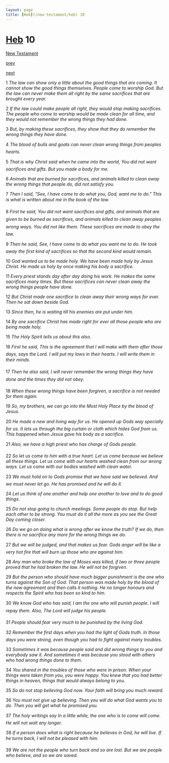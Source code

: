 ```yaml
---
layout: page
title: [Heb](/new-testament/heb) 10
---
```


# [Heb](/new-testament/heb) 10

[New Testament](/new-testament)


[prev](/new-testament/heb/heb-9.html)


[next](/new-testament/heb/heb-11.html)

1 _The law can show only a little about the good things that are coming. It cannot show the good things themselves. People come to worship God. But the law can never make them all right by the same sacrifices that are brought every year._

2 _If the law could make people all right, they would stop making sacrifices. The people who come to worship would be made clean for all time, and they would not remember the wrong things they had done._

3 _But, by making these sacrifices, they show that they do remember the wrong things they have done._

4 _The blood of bulls and goats can never clean wrong things from peoples hearts._

5 _That is why Christ said when he came into the world, You did not want sacrifices and gifts. But you made a body for me._

6 _Animals that are burned for sacrifices, and animals killed to clean away the wrong things that people do, did not satisfy you._

7 _Then I said, "See, I have come to do what you, God, want me to do." This is what is written about me in the book of the law._

8 _First he said, You did not want sacrifices and gifts, and animals that are given to be burned as sacrifices, and animals killed to clean away peoples wrong ways. You did not like them. These sacrifices are made to obey the law._

9 _Then he said, See, I have come to do what you want me to do. He took away the first kind of sacrifices so that the second kind would remain._

10 _God wanted us to be made holy. We have been made holy by Jesus Christ. He made us holy by once making his body a sacrifice._

11 _Every priest stands day after day doing his work. He makes the same sacrifices many times. But these sacrifices can never clean away the wrong things people have done._

12 _But Christ made one sacrifice to clean away their wrong ways for ever. Then he sat down beside God._

13 _Since then, he is waiting till his enemies are put under him._

14 _By one sacrifice Christ has made right for ever all those people who are being made holy._

15 _The Holy Spirit tells us about this also._

16 _First he said, This is the agreement that I will make with them after those days, says the Lord. I will put my laws in their hearts. I will write them in their minds._

17 _Then he also said, I will never remember the wrong things they have done and the times they did not obey._

18 _When these wrong things have been forgiven, a sacrifice is not needed for them again._

19 _So, my brothers, we can go into the Most Holy Place by the blood of Jesus._

20 _He made a new and living way for us. He opened up Gods way specially for us. It lets us through the big curtain or cloth which hides God from us. This happened when Jesus gave his body as a sacrifice._

21 _Also, we have a high priest who has charge of Gods people._

22 _So let us come to him with a true heart. Let us come because we believe all these things.  Let us come with our hearts washed clean from our wrong ways. Let us come with our bodies washed with clean water._

23 _We must hold on to Gods promise that we have said we believed. And we must never let go. He has promised and he will do it._

24 _Let us think of one another and help one another to love and to do good things._

25 _Do not stop going to church meetings. Some people do stop. But help each other to be strong. You must do it all the more as you see the Great Day coming closer._

26 _Do we go on doing what is wrong after we know the truth? If we do, then there is no sacrifice any more for the wrong things we do._

27 _But we will be judged, and that makes us fear. Gods anger will be like a very hot fire that will burn up those who are against him._

28 _Any man who broke the law of Moses was killed, if two or three people proved that he had broken the law. He will not be forgiven._

29 _But the person who should have much bigger punishment is the one who turns against the Son of God. That person was made holy by the blood of the new agreement and then calls it nothing. He no longer honours and respects the Spirit who has been so kind to him._

30 _We know God who has said, I am the one who will punish people. I will repay them.  Also, The Lord will judge his people._

31 _People should fear very much to be punished by the living God._

32 _Remember the first days when you had the light of Gods truth. In those days you were strong, even though you had to fight against many troubles._

33 _Sometimes it was because people said and did wrong things to you and everybody saw it.  And sometimes it was because you stood with others who had wrong things done to them._

34 _You shared in the troubles of those who were in prison. When your things were taken from you, you were happy. You knew that you had better things in heaven, things that would always belong to you._

35 _So do not stop believing God now. Your faith will bring you much reward._

36 _You must not give up believing. Then you will do what God wants you to do. Then you will get what he promised you._

37 _The holy writings say In a little while, the one who is to come will come. He will not wait any longer._

38 _If a person does what is right because he believes in God, he will live. If he turns back, I will not be pleased with him._

39 _We are not the people who turn back and so are lost. But we are people who believe, and so we are saved._

